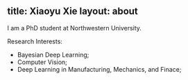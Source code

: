 title: Xiaoyu Xie
layout: about
---

I am a PhD student at Northwestern University.  

Research Interests:

- Bayesian Deep Learning;
- Computer Vision;
- Deep Learning in Manufacturing, Mechanics, and Finace;
